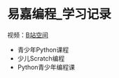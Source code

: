 # 易嘉编程_学习记录
视频：[B站空间](https://space.bilibili.com/285185541/video)
+ 青少年Python课程
+ 少儿Scratch编程
+ Python青少年编程课